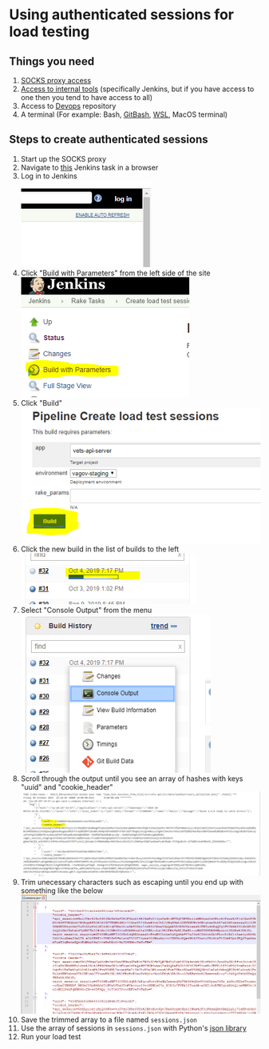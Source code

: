 # Using authenticated sessions for load testing

## Things you need
1. [SOCKS proxy access](https://department-of-veterans-affairs.github.io/veteran-facing-services-tools/getting-started/internal-tools/)
2. [Access to internal tools](https://department-of-veterans-affairs.github.io/veteran-facing-services-tools/getting-started/internal-tools/) (specifically Jenkins, but if you have access to one then you tend to have access to all)
3. Access to [Devops](https://github.com/department-of-veterans-affairs/devops) repository
4. A terminal (For example: Bash, [GitBash](https://gitforwindows.org/), [WSL](https://docs.microsoft.com/en-us/windows/wsl/install-win10), MacOS terminal)

## Steps to create authenticated sessions
1. Start up the SOCKS proxy
2. Navigate to [this](http://jenkins.vfs.va.gov/job/rake_tasks/job/vets-api-load-test-sessions/) Jenkins task in a browser
3. Log in to Jenkins  
    ![Jenkins log in example][jenkins-login]
4. Click "Build with Parameters" from the left side of the site  
    ![Jenkins build with parameters example][jenkins-build-with-parameters]
5. Click "Build"
    ![Jenkins build example][jenkins-build]
6. Click the new build in the list of builds to the left  
    ![Jenkins click the build example][jenkins-click-the-build]  
7. Select "Console Output" from the menu  
    ![Jenkins console output example][jenkins-console-output]
8. Scroll through the output until you see an array of hashes with keys "uuid" and "cookie_header"  
    ![Jenkins session cookie output example][jenkins-session-cookie-output]
9. Trim unecessary characters such as escaping until you end up with something like the below  
    ![Jenkins trimmed session cookies example][jenkins-trimmed-session-cookies]
10. Save the trimmed array to a file named `sessions.json`
11. Use the array of sessions in `sessions.json` with Python's [json library](https://docs.python.org/3/library/json.html)
12. Run your load test

[jenkins-login]: https://github.com/department-of-veterans-affairs/va.gov-team/blob/peter-qa/platform/quality-assurance/images/jenkins-login.png
[jenkins-build-with-parameters]: https://github.com/department-of-veterans-affairs/va.gov-team/blob/peter-qa/platform/quality-assurance/images/jenkins-build-with-parameters.png
[jenkins-build]: https://github.com/department-of-veterans-affairs/va.gov-team/blob/peter-qa/platform/quality-assurance/images/jenkins-build.png
[jenkins-click-the-build]: https://github.com/department-of-veterans-affairs/va.gov-team/blob/peter-qa/platform/quality-assurance/images/jenkins-click-the-build.png
[jenkins-console-output]: https://github.com/department-of-veterans-affairs/va.gov-team/blob/peter-qa/platform/quality-assurance/images/jenkins-console-output.png
[jenkins-session-cookie-output]: https://github.com/department-of-veterans-affairs/va.gov-team/blob/peter-qa/platform/quality-assurance/images/jenkins-session-cookie-output.png
[jenkins-trimmed-session-cookies]: https://github.com/department-of-veterans-affairs/va.gov-team/blob/peter-qa/platform/quality-assurance/images/jenkins-trimmed-session-cookies.png
